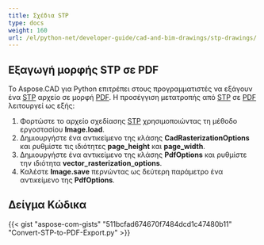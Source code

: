 ```yaml
---
title: Σχέδια STP
type: docs
weight: 160
url: /el/python-net/developer-guide/cad-and-bim-drawings/stp-drawings/
---
```


## **Εξαγωγή μορφής STP σε PDF**

Το Aspose.CAD για Python επιτρέπει στους προγραμματιστές να εξάγουν ένα [STP](https://docs.fileformat.com/3d/stp/) αρχείο σε μορφή [PDF](https://docs.fileformat.com/pdf/). Η προσέγγιση μετατροπής από [STP](https://docs.fileformat.com/3d/stp/) σε [PDF](https://docs.fileformat.com/pdf/) λειτουργεί ως εξής:

1. Φορτώστε το αρχείο σχεδίασης [STP](https://docs.fileformat.com/3d/stp/) χρησιμοποιώντας τη μέθοδο εργοστασίου **Image.load**.
1. Δημιουργήστε ένα αντικείμενο της κλάσης **CadRasterizationOptions** και ρυθμίστε τις ιδιότητες **page_height** και **page_width**.
1. Δημιουργήστε ένα αντικείμενο της κλάσης **PdfOptions** και ρυθμίστε την ιδιότητα **vector_rasterization_options**.
1. Καλέστε **Image.save** περνώντας ως δεύτερη παράμετρο ένα αντικείμενο της **PdfOptions**.

## Δείγμα Κώδικα

{{< gist "aspose-com-gists" "511bcfad674670f7484dcd1c47480b11" "Convert-STP-to-PDF-Export.py" >}}
